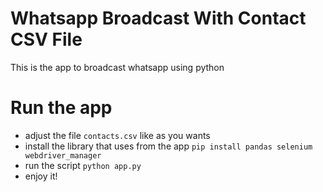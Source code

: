 # Whatsapp Broadcast With Contact CSV File
This is the app to broadcast whatsapp using python

# Run the app
- adjust the file `contacts.csv` like as you wants
- install the library that uses from the app
  `pip install pandas selenium webdriver_manager`
- run the script `python app.py`
- enjoy it!
